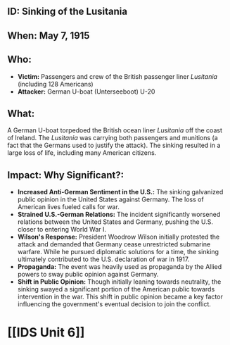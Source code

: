 ## ID: Sinking of the Lusitania

## When: May 7, 1915

## Who:
* **Victim:** Passengers and crew of the British passenger liner *Lusitania* (including 128 Americans)
* **Attacker:** German U-boat (Unterseeboot) U-20

## What: 
A German U-boat torpedoed the British ocean liner *Lusitania* off the coast of Ireland. The *Lusitania* was carrying both passengers and munitions (a fact that the Germans used to justify the attack). The sinking resulted in a large loss of life, including many American citizens.

## Impact: Why Significant?:
* **Increased Anti-German Sentiment in the U.S.:** The sinking galvanized public opinion in the United States against Germany.  The loss of American lives fueled calls for war.
* **Strained U.S.-German Relations:** The incident significantly worsened relations between the United States and Germany, pushing the U.S. closer to entering World War I.
* **Wilson's Response:** President Woodrow Wilson initially protested the attack and demanded that Germany cease unrestricted submarine warfare.  While he pursued diplomatic solutions for a time, the sinking ultimately contributed to the U.S. declaration of war in 1917.
* **Propaganda:** The event was heavily used as propaganda by the Allied powers to sway public opinion against Germany.
* **Shift in Public Opinion:** Though initially leaning towards neutrality, the sinking swayed a significant portion of the American public towards intervention in the war.  This shift in public opinion became a key factor influencing the government's eventual decision to join the conflict.

# [[IDS Unit 6]]